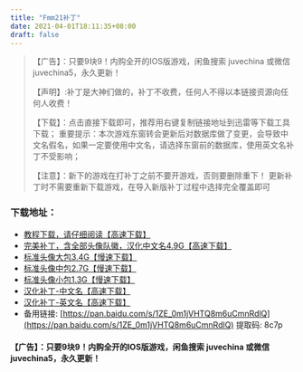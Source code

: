```yaml
---
title: "Fmm21补丁"
date: 2021-04-01T18:11:35+08:00
draft: false
---
```

>【广告】：只要9块9！内购全开的IOS版游戏，闲鱼搜索 juvechina 或微信 juvechina5，永久更新！
>
>【声明】:补丁是大神们做的，补丁不收费，任何人不得以本链接资源向任何人收费！
>
>【下载】：点击直接下载即可，推荐用右键复制链接地址到迅雷等下载工具下载；
>重要提示：本次游戏东窗转会更新后对数据库做了变更，会导致中文名假名，如果一定要使用中文名，请选择东窗前的数据库，使用英文名补丁不受影响；
>
>【注意】：新下的游戏在打补丁之前不要开游戏，否则要删除重下！
>     更新补丁时不需要重新下载游戏，在导入新版补丁过程中选择完全覆盖即可
### 下载地址：
- [教程下载，请仔细阅读【高速下载】](http://shop.juventus.cc/logo/fmm_jiaocheng.doc)
- [完美补丁，含全部头像队徽，汉化中文名4.9G【高速下载】](http://shop.juventus.cc/logo/fmm21_logo_chinese.zip)
- [标准头像大包3.4G【慢速下载】](ftp://juvechina:juvechina@ftp.juve.cc/pa90.zip)
- [标准头像中包2.7G【慢速下载】](ftp://juvechina:juvechina@ftp.juve.cc/pa100.zip)
- [标准头像小包1.3G【慢速下载】](ftp://juvechina:juvechina@ftp.juve.cc/pa120.zip)
- [汉化补丁-中文名【高速下载】](http://shop.juventus.cc/logo/v3.3_chinese.zip)
- [汉化补丁-英文名【高速下载】](http://shop.juventus.cc/logo/v3.3_eng.zip)
- 备用链接: [https://pan.baidu.com/s/1ZE_0m1jVHTQ8m6uCmnRdlQ](https://pan.baidu.com/s/1ZE_0m1jVHTQ8m6uCmnRdlQ) 提取码: 8c7p 
#### 【广告】：只要9块9！内购全开的IOS版游戏，闲鱼搜索 juvechina 或微信 juvechina5，永久更新！

